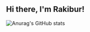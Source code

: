 ## Hi there, I'm Rakibur! 

![Anurag's GitHub stats](https://github-readme-stats.vercel.app/api?username=rahman-rakib&show_icons=true&theme=cobalt2)
